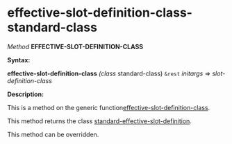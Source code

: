 effective-slot-definition-class-standard-class
==============================================

*Method* **EFFECTIVE-SLOT-DEFINITION-CLASS**

**Syntax:**

**effective-slot-definition-class** *(class* standard-class) `&rest` *initargs* => *slot-definition-class*

**Description:**

This is a method on the generic function[effective-slot-definition-class](effective-slot-definition-class.md).

This method returns the class [standard-effective-slot-definition](class-standard-effective-slot-definition.md).

This method can be overridden.
